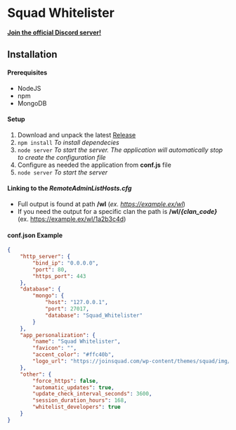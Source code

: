 # Squad Whitelister
[**Join the official Discord server!**](https://discord.com/invite/5hfcjNYdCP)

## Installation
#### Prerequisites
- NodeJS
- npm
- MongoDB

#### Setup
1. Download and unpack the latest [ Release](https://github.com/fantinodavide/Squad_Whitelister/releases "Releases")
2. `npm install` *To install dependecies*
3. `node server` *To start the server. The application will automatically stop to create the configuration file*
4. Configure as needed the application from **conf.js** file
5. `node server` *To start the server*
#### Linking to the *RemoteAdminListHosts.cfg*
- Full output is found at path **/wl** (*ex. https://example.ex/wl*)
- If you need the output for a specific clan the path is **/wl/*{clan_code}*** (ex. https://example.ex/wl/1a2b3c4d)

#### conf.json Example
```json
{
	"http_server": {
		"bind_ip": "0.0.0.0",
		"port": 80,
		"https_port": 443
	},
	"database": {
		"mongo": {
			"host": "127.0.0.1",
			"port": 27017,
			"database": "Squad_Whitelister"
		}
	},
	"app_personalization": {
		"name": "Squad Whitelister",
		"favicon": "",
		"accent_color": "#ffc40b",
		"logo_url": "https://joinsquad.com/wp-content/themes/squad/img/logo.png"
	},
	"other": {
		"force_https": false,
		"automatic_updates": true,
		"update_check_interval_seconds": 3600,
		"session_duration_hours": 168,
		"whitelist_developers": true
	}
}
```
